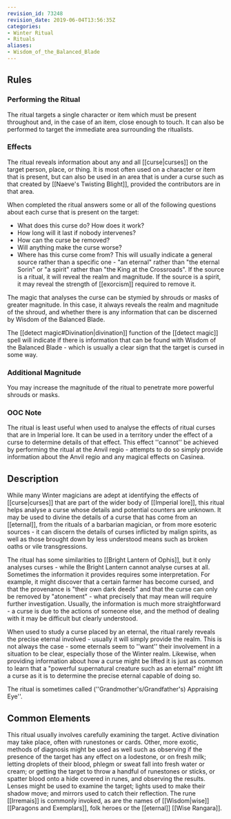```yaml
---
revision_id: 73248
revision_date: 2019-06-04T13:56:35Z
categories:
- Winter Ritual
- Rituals
aliases:
- Wisdom_of_the_Balanced_Blade
---
```


## Rules


### Performing the Ritual
 The ritual targets a single character or item which must be present throughout and, in the case of an item, close enough to touch. It can also be performed to target the immediate area surrounding the ritualists.

### Effects
The ritual reveals information about any and all [[curse|curses]] on the target person, place, or thing. It is most often used on a character or item that is present, but can also be used in an area that is under a curse such as that created by [[Naeve's Twisting Blight]], provided the contributors are in that area. 

When completed the ritual answers some or all of the following questions about each curse that is present on the target: 
* What does this curse do? How does it work?
* How long will it last if nobody intervenes?
* How can the curse be removed? 
* Will anything make the curse worse?
* Where has this curse come from? This will usually indicate a general source rather than a specific one - "an eternal" rather than "the eternal Sorin" or "a spirit" rather than "the King at the Crossroads". If the source is a ritual, it will reveal the realm and magnitude. If the source is a spirit, it may reveal the strength of [[exorcism]] required to remove it.

The magic that analyses the curse can be stymied by shrouds or masks of greater magnitude. In this case, it always reveals the realm and magnitude of the shroud, and whether there is any information that can be discerned by Wisdom of the Balanced Blade.

The [[detect magic#Divination|divination]] function of the [[detect magic]] spell will indicate if there is information that can be found with Wisdom of the Balanced Blade - which is usually a clear sign that the target is cursed in some way.

### Additional Magnitude
You may increase the magnitude of the ritual to penetrate more powerful shrouds or masks.

### OOC Note
The ritual is least useful when used to analyse the effects of ritual curses that are in Imperial lore. It can be used in a territory under the effect of a curse to determine details of that effect. This effect ''cannot'' be achieved by performing the ritual at the Anvil regio - attempts to do so simply provide information about the Anvil regio and any magical effects on Casinea. 

## Description
While many Winter magicians are adept at identifying the effects of [[curse|curses]] that are part of the wider body of [[Imperial lore]], this ritual helps analyse a curse whose details and potential counters are unknown. It may be used to divine the details of a curse that has come from an [[eternal]], from the rituals of a barbarian magician, or from more esoteric sources - it can discern the details of curses inflicted by malign spirits, as well as those brought down by less understood means such as broken oaths or vile transgressions.

The ritual has some similarities to [[Bright Lantern of Ophis]], but it only analyses curses - while the Bright Lantern cannot analyse curses at all. Sometimes the information it provides requires some interpretation. For example, it might discover that a certain farmer has become cursed, and that the provenance is "their own dark deeds" and that the curse can only be removed by "atonement" - what precisely that may mean will require further investigation. Usually, the information is much more straightforward - a curse is due to the actions of someone else, and the method of dealing with it may be difficult but clearly understood. 

When used to study a curse placed by an eternal, the ritual rarely reveals the precise eternal involved - usually it will simply provide the realm. This is not always the case - some eternals seem to ''want'' their involvement in a situation to be clear, especially those of the Winter realm. Likewise, when providing information about how a curse might be lifted it is just as common to learn that a "powerful supernatural creature such as an eternal" might lift a curse as it is to determine the precise eternal capable of doing so. 

The ritual is sometimes called (''Grandmother's/Grandfather's) Appraising Eye''.

## Common Elements
This ritual usually involves carefully examining the target. Active divination may take place, often with runestones or cards. Other, more exotic, methods of diagnosis might be used as well such as observing if the presence of the target has any effect on a lodestone, or on fresh milk; letting droplets of their blood, phlegm or sweat fall into fresh water or cream; or getting the target to throw a handful of runestones or sticks, or spatter blood onto a hide covered in runes, and observing the results. Lenses might be used to examine the target; lights used to make their shadow move; and mirrors used to catch their reflection. The rune [[Irremais]] is commonly invoked, as are the names of [[Wisdom|wise]] [[Paragons and Exemplars]], folk heroes or the [[eternal]] [[Wise Rangara]]. 

